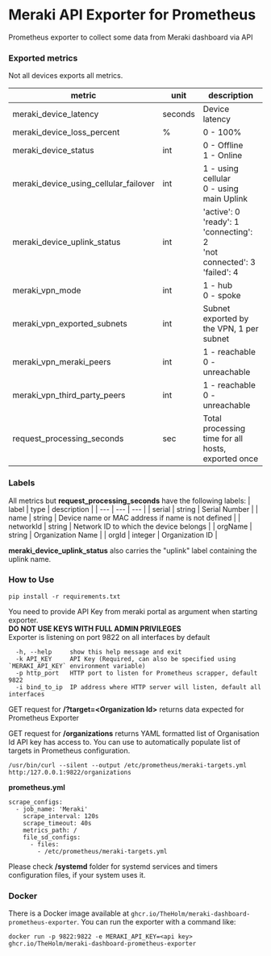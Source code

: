 # Meraki API Exporter for Prometheus
Prometheus exporter to collect some data from Meraki dashboard via API

### Exported metrics
Not all devices exports all metrics.

| metric | unit | description |
| --- | --- | --- |
| meraki_device_latency | seconds | Device latency |
| meraki_device_loss_percent | % | 0 - 100% |
| meraki_device_status | int | 0 - Offline <br> 1 - Online |
| meraki_device_using_cellular_failover | int | 1 - using cellular <br> 0 - using main Uplink |
| meraki_device_uplink_status | int | 'active': 0 <br> 'ready': 1 <br> 'connecting': 2 <br> 'not connected': 3 <br> 'failed': 4 |
| meraki_vpn_mode | int | 1 - hub <br> 0 - spoke |
| meraki_vpn_exported_subnets | int | Subnet exported by the VPN, 1 per subnet |
| meraki_vpn_meraki_peers | int | 1 - reachable <br> 0 - unreachable |
| meraki_vpn_third_party_peers | int | 1 - reachable <br> 0 - unreachable |
| request_processing_seconds | sec | Total processing time for all hosts, exported once |

### Labels
All metrics but __request_processing_seconds__ have the following labels:
| label | type | description |
| --- | --- | --- |
| serial | string | Serial Number |
| name | string | Device name or MAC address if name is not defined |
| networkId | string | Network ID to which the device belongs |
| orgName | string | Organization Name |
| orgId | integer | Organization ID |

**meraki_device_uplink_status** also carries the "uplink" label containing the uplink name.


### How to Use
```
pip install -r requirements.txt
```
You need to provide API Key from meraki portal as argument when starting exporter.<br>
**DO NOT USE KEYS WITH FULL ADMIN PRIVILEGES**<br>
Exporter is listening on port 9822 on all interfaces by default

```
  -h, --help     show this help message and exit
  -k API_KEY     API Key (Required, can also be specified using `MERAKI_API_KEY` environment variable)
  -p http_port   HTTP port to listen for Prometheus scrapper, default 9822
  -i bind_to_ip  IP address where HTTP server will listen, default all interfaces
```
GET request for **/?target=\<Organization Id\>** returns data expected for Prometheus Exporter

GET request for **/organizations** returns YAML formatted list of Organisation Id API key has access to. You can use to automatically populate list of targets in Prometheus configuration.  
```
/usr/bin/curl --silent --output /etc/prometheus/meraki-targets.yml http:/127.0.0.1:9822/organizations
```

**prometheus.yml**
```
scrape_configs:
  - job_name: 'Meraki'
    scrape_interval: 120s
    scrape_timeout: 40s
    metrics_path: /
    file_sd_configs:
      - files:
        - /etc/prometheus/meraki-targets.yml
```
Please check **/systemd** folder for systemd services and timers configuration files, if your system uses it.

### Docker

There is a Docker image available at `ghcr.io/TheHolm/meraki-dashboard-prometheus-exporter`. You can run the exporter with a command like:

`docker run -p 9822:9822 -e MERAKI_API_KEY=<api key> ghcr.io/TheHolm/meraki-dashboard-prometheus-exporter`
